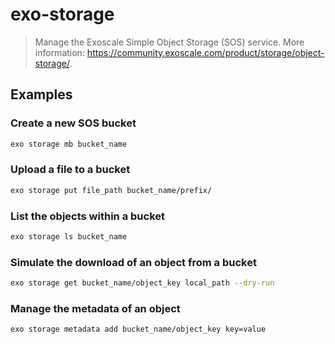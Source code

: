 # exo-storage

> Manage the Exoscale Simple Object Storage (SOS) service. More information: <https://community.exoscale.com/product/storage/object-storage/>.

## Examples

### Create a new SOS bucket

```bash
exo storage mb bucket_name
```

### Upload a file to a bucket

```bash
exo storage put file_path bucket_name/prefix/
```

### List the objects within a bucket

```bash
exo storage ls bucket_name
```

### Simulate the download of an object from a bucket

```bash
exo storage get bucket_name/object_key local_path --dry-run
```

### Manage the metadata of an object

```bash
exo storage metadata add bucket_name/object_key key=value
```
